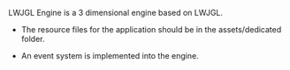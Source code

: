 LWJGL Engine is a 3 dimensional engine based on LWJGL.

- The resource files for the application should be in the assets/dedicated folder.

- An event system is implemented into the engine.
